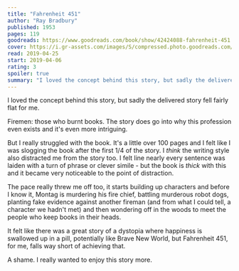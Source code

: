 ```yaml
---
title: "Fahrenheit 451"
author: "Ray Bradbury"
published: 1953
pages: 119
goodreads: https://www.goodreads.com/book/show/42424088-fahrenheit-451
cover: https://i.gr-assets.com/images/S/compressed.photo.goodreads.com/books/1540318993l/42424088._SX98_.jpg
read: 2019-04-25
start: 2019-04-06
rating: 3
spoiler: true
summary: "I loved the concept behind this story, but sadly the delivered story fell fairly flat for me."
---
```


I loved the concept behind this story, but sadly the delivered story fell fairly flat for me.  
  
Firemen: those who burnt books. The story does go into why this profession even exists and it's even more intriguing.  
  
But I really struggled with the book. It's a little over 100 pages and I felt like I was slogging the book after the first 1/4 of the story. I _think_ the writing style also distracted me from the story too. I felt line nearly every sentence was laiden with a turn of phrase or clever simile - but the book is *thick* with this and it became very noticeable to the point of distraction.  
  
The pace really threw me off too, it starts building up characters and before I know it, Montag is murdering his fire chief, battling murderous robot dogs, planting fake evidence against another fireman (and from what I could tell, a character we hadn't met) and then wondering off in the woods to meet the people who keep books in their heads.  
  
It felt like there was a great story of a dystopia where happiness is swallowed up in a pill, potentially like Brave New World, but Fahrenheit 451, for me, falls way short of achieving that.  
  
A shame. I really wanted to enjoy this story more.